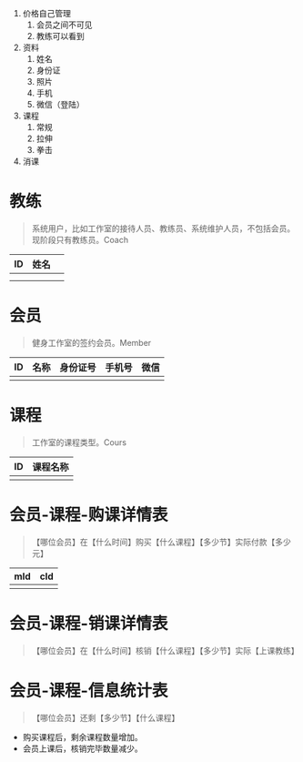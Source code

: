 1. 价格自己管理
   1. 会员之间不可见
   2. 教练可以看到
2. 资料 
   1. 姓名 
   2. 身份证 
   3. 照片 
   4. 手机
   5. 微信（登陆）
3. 课程
   1. 常规
   2. 拉伸
   3. 拳击
4. 消课



# 教练

> 系统用户，比如工作室的接待人员、教练员、系统维护人员，不包括会员。现阶段只有教练员。Coach

| ID   | 姓名 |      |
| ---- | ---- | ---- |
|      |      |      |
|      |      |      |



# 会员

> 健身工作室的签约会员。Member

| ID   | 名称 | 身份证号 | 手机号 | 微信 |
| ---- | ---- | -------- | ------ | ---- |
|      |      |          |        |      |



# 课程

> 工作室的课程类型。Cours

| ID   | 课程名称 |
| ---- | -------- |
|      |          |



# 会员-课程-购课详情表

> 【哪位会员】在【什么时间】购买【什么课程】【多少节】实际付款【多少元】

| mId  | cId  |
| ---- | ---- |
|      |      |



# 会员-课程-销课详情表

> 【哪位会员】在【什么时间】核销【什么课程】【多少节】实际【上课教练】



# 会员-课程-信息统计表

> 【哪位会员】还剩【多少节】【什么课程】

- 购买课程后，剩余课程数量增加。
- 会员上课后，核销完毕数量减少。
